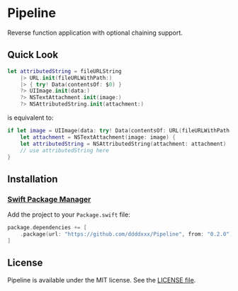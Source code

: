 # Pipeline

Reverse function application with optional chaining support.

## Quick Look

```swift
let attributedString = fileURLString
    |> URL.init(fileURLWithPath:)
    |> { try! Data(contentsOf: $0) }
    ?> UIImage.init(data:)
    ?> NSTextAttachment.init(image:)
    ?> NSAttributedString.init(attachment:)
```

is equivalent to:

```swift
if let image = UIImage(data: try! Data(contentsOf: URL(fileURLWithPath: fileURLString))),
    let attachment = NSTextAttachment(image: image) {
    let attributedString = NSAttributedString(attachment: attachment)
    // use attributedString here
}
```

## Installation

### [Swift Package Manager](https://github.com/apple/swift-package-manager)

Add the project to your `Package.swift` file:

```swift
package.dependencies += [
    .package(url: "https://github.com/ddddxxx/Pipeline", from: "0.2.0"),
]
```

## License

Pipeline is available under the MIT license. See the [LICENSE file](LICENSE).
